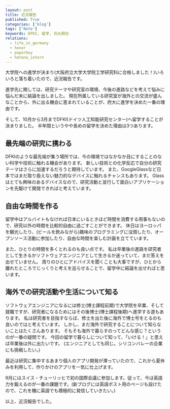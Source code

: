 ```yaml
---
layout: post
title: 近況報告
published: True
categories: ['blog']
tags: ['Note']
keywords: DFKI, 留学, 石丸翔也
relations:
  - life_in_germany
  - honor
  - paperboy
  - hatena_intern
---
```


大学院への進学が決まり(大阪府立大学大学院工学研究科に合格しました！)いろいろと落ち着いたので、近況報告です。

進学先に関しては、研究テーマや研究室の環境、今後の進路などを考えて悩みに悩んだ末に結論を出しました。
現在所属している研究室が海外との交流が盛んなことから、外に出る機会に恵まれていることが、府大に進学を決めた一番の理由です。

そして、10月から3月までDFKI(ドイツ人工知能研究センター)へ留学することが決まりました。
半年間というやや長めの留学を決めた理由は3つあります。

## 最先端の研究に携わる

DFKIのような最先端が集う場所では、今の環境ではなかなか目にすることのない科学や技術に触れる機会があります。
新しい技術との化学反応で自分の研究テーマはさらに加速するだろうと期待しています。
また、GoogleGlassなど日本ではまだ取り扱えない魅力的なデバイスに触れるチャンスもあります。
Glassはとても興味のあるデバイスなので、研究活動と並行して面白いアプリケーションを先駆けて開発できればと考えています。

## 自由な時間を作る

留学中はアルバイトもなければ日本にいるときほど時間を消費する用事もないので、研究以外の時間を比較的自由に過ごすことができます。
休日はヨーロッパを観光したり、(ビールを飲みながら)趣味のプログラミングに没頭したり、オープンソース活動に参加したり、自由な時間を楽しむ計画を立てています。

また、ひとりの時間を多くとれるのも良い点です。
私は卒業後の進路を研究者として生きるかソフトウェアエンジニアとして生きるか迷っていて、まだ答えを出せていません。
周りのひとにアドバイスを聞くことも大事ですが、ひとから離れたところでじっくりと考えを巡らせることで、留学中に結論を出せればと思います。

## 海外での研究活動や生活について知る

ソフトウェアエンジニアになるには修士(博士課程前期)で大学院を卒業、そして就職ですが、研究者になるためにはその後博士(博士課程後期)へ進学する道もあります。
私は研究者を目指すならば、修士を出た後に海外で博士号をとるのも良いのではと考えています。
しかし、まだ海外で研究することについて知らないことはたくさんあります。
そもそも海外で暮らすのってどんな感じ？というのが一番の疑問です。
今回の留学で暮らしについて知って、「いける！」と思えば卒業後は外に出たいです。
(エンジニアとしても同じ。シリコンバレーの企業にも挑戦したい。)

最近は研究に集中するあまり個人のアプリ開発が滞っていたので、これから夏休みを利用して、作りかけのアプリを一気に仕上げます。

9月にはスイス・チューリッヒで初の国際会議に参加します。従って、今は英語力を鍛えるのが一番の課題です。(新ブログには英語ポスト用のページも設けたので、これを機に英語でも積極的に発信していきたい。)

以上、近況報告でした。
